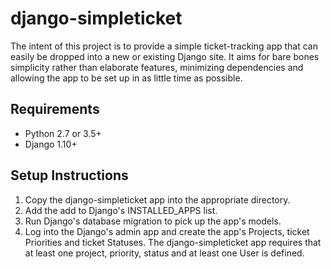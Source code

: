 # django-simpleticket

The intent of this project is to provide a simple ticket-tracking app that can easily be dropped into 
a new or existing Django site. It aims for bare bones simplicity rather than elaborate features, 
minimizing dependencies and allowing the app to be set up in as little time as possible.

## Requirements
* Python 2.7 or 3.5+
* Django 1.10+

## Setup Instructions
1. Copy the django-simpleticket app into the appropriate directory.
2. Add the add to Django's INSTALLED_APPS list.
3. Run Django's database migration to pick up the app's models.
4. Log into the Django's admin app and create the app's Projects, ticket Priorities and  ticket 
Statuses. The django-simpleticket app requires that at least one project, priority, status and at 
least one User is defined.
